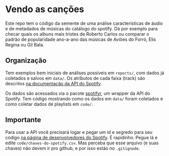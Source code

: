 # Vendo as canções

Este repo tem o código da semente de uma análise características de áudio e de metadados de músicas do catálogo do spotify. Dá por exemplo para checar quais os albuns mais tristes de  Roberto Carlos ou comparar o padrão de popularidade ano-a-ano das músicas de Aviões do Forró, Elis Regina ou Gil Bala. 

## Organização

Tem exemplos bem iniciais de análises possíveis em `reports/`, com dados já coletados e salvos em `data/`. Os atributos de cada faixa (track) são descritos [na documentação da API do Spotify](https://beta.developer.spotify.com/documentation/web-api/reference/object-model/#audio-features-object). 

Os dados são acessados via o pacote [spotifyr](https://github.com/charlie86/spinstotifyr), um wrapper da API do Spotify. Tem código mostrando como os dados em `data/` foram coletados e como coletar dados de playlists em `code/`. 

## Importante 

Para usar a API você precisará logar e pegar um id e segredo para seu código [na página de desenvolvedores do Spotify](https://developer.spotify.com/my-applications/#!/applications). É rapidinho. Pegue lá e edite `code/chaves-do-spotify.csv`. Mas perceba que esse arquivo (e suas chaves) não devem ir pro github, e por isso estão no `.gitignode`.